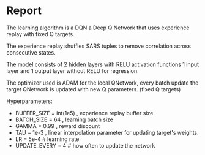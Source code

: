 # Report

The learning algorithm is a DQN a Deep Q Network that uses experience replay with fixed Q targets.

The experience replay shuffles SARS tuples to remove correlation across consecutive states.

The model consists of 2 hidden layers with RELU activation functions 1 input layer and 1 output layer without RELU for regression.

The optimizer used is ADAM for the local QNetwork, every batch update the target QNetwork is updated with new Q parameters. (fixed Q targets)

Hyperparameters:

- BUFFER_SIZE = int(1e5)  , experience replay buffer size
- BATCH_SIZE = 64         , learning batch size
- GAMMA = 0.99            , reward discount 
- TAU = 1e-3              , linear interpolation parameter for updating target's weights.
- LR = 5e-4               # learning rate 
- UPDATE_EVERY = 4        # how often to update the network





